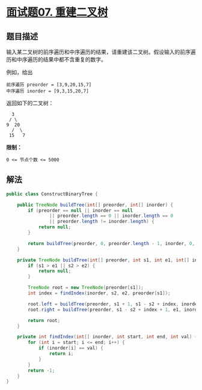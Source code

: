 # [面试题07. 重建二叉树](https://leetcode-cn.com/problems/zhong-jian-er-cha-shu-lcof/)

## 题目描述

输入某二叉树的前序遍历和中序遍历的结果，请重建该二叉树。假设输入的前序遍历和中序遍历的结果中都不含重复的数字。

例如，给出

```
前序遍历 preorder = [3,9,20,15,7]
中序遍历 inorder = [9,3,15,20,7]
```

返回如下的二叉树：

```
  3
 / \
9  20
  /  \
 15   7
```

**限制：**

```
0 <= 节点个数 <= 5000
```

## 解法

```java
public class ConstructBinaryTree {

    public TreeNode buildTree(int[] preorder, int[] inorder) {
        if (preorder == null || inorder == null
                || preorder.length == 0 || inorder.length == 0
                || preorder.length != inorder.length) {
            return null;
        }

        return buildTree(preorder, 0, preorder.length - 1, inorder, 0, inorder.length - 1);
    }

    private TreeNode buildTree(int[] preorder, int s1, int e1, int[] inorder, int s2, int e2) {
        if (s1 > e1 || s2 > e2) {
            return null;
        }

        TreeNode root = new TreeNode(preorder[s1]);
        int index = findIndex(inorder, s2, e2, preorder[s1]);

        root.left = buildTree(preorder, s1 + 1, s1 - s2 + index, inorder, s2, index - 1);
        root.right = buildTree(preorder, s1 - s2 + index + 1, e1, inorder, index + 1, e2);

        return root;
    }

    private int findIndex(int[] inorder, int start, int end, int val) {
        for (int i = start; i <= end; i++) {
            if (inorder[i] == val) {
                return i;
            }
        }
        return -1;
    }
}
```
